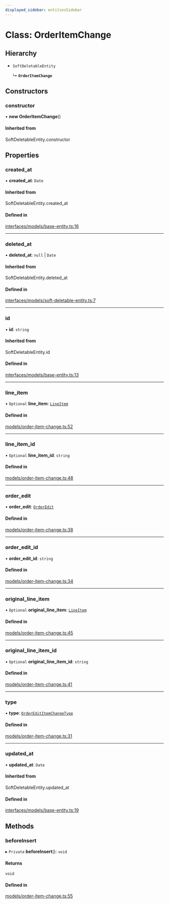 ```yaml
---
displayed_sidebar: entitiesSidebar
---
```


# Class: OrderItemChange

## Hierarchy

- `SoftDeletableEntity`

  ↳ **`OrderItemChange`**

## Constructors

### constructor

• **new OrderItemChange**()

#### Inherited from

SoftDeletableEntity.constructor

## Properties

### created\_at

• **created\_at**: `Date`

#### Inherited from

SoftDeletableEntity.created\_at

#### Defined in

[interfaces/models/base-entity.ts:16](https://github.com/medusajs/medusa/blob/418ff2a33/packages/medusa/src/interfaces/models/base-entity.ts#L16)

___

### deleted\_at

• **deleted\_at**: ``null`` \| `Date`

#### Inherited from

SoftDeletableEntity.deleted\_at

#### Defined in

[interfaces/models/soft-deletable-entity.ts:7](https://github.com/medusajs/medusa/blob/418ff2a33/packages/medusa/src/interfaces/models/soft-deletable-entity.ts#L7)

___

### id

• **id**: `string`

#### Inherited from

SoftDeletableEntity.id

#### Defined in

[interfaces/models/base-entity.ts:13](https://github.com/medusajs/medusa/blob/418ff2a33/packages/medusa/src/interfaces/models/base-entity.ts#L13)

___

### line\_item

• `Optional` **line\_item**: [`LineItem`](LineItem.md)

#### Defined in

[models/order-item-change.ts:52](https://github.com/medusajs/medusa/blob/418ff2a33/packages/medusa/src/models/order-item-change.ts#L52)

___

### line\_item\_id

• `Optional` **line\_item\_id**: `string`

#### Defined in

[models/order-item-change.ts:48](https://github.com/medusajs/medusa/blob/418ff2a33/packages/medusa/src/models/order-item-change.ts#L48)

___

### order\_edit

• **order\_edit**: [`OrderEdit`](OrderEdit.md)

#### Defined in

[models/order-item-change.ts:38](https://github.com/medusajs/medusa/blob/418ff2a33/packages/medusa/src/models/order-item-change.ts#L38)

___

### order\_edit\_id

• **order\_edit\_id**: `string`

#### Defined in

[models/order-item-change.ts:34](https://github.com/medusajs/medusa/blob/418ff2a33/packages/medusa/src/models/order-item-change.ts#L34)

___

### original\_line\_item

• `Optional` **original\_line\_item**: [`LineItem`](LineItem.md)

#### Defined in

[models/order-item-change.ts:45](https://github.com/medusajs/medusa/blob/418ff2a33/packages/medusa/src/models/order-item-change.ts#L45)

___

### original\_line\_item\_id

• `Optional` **original\_line\_item\_id**: `string`

#### Defined in

[models/order-item-change.ts:41](https://github.com/medusajs/medusa/blob/418ff2a33/packages/medusa/src/models/order-item-change.ts#L41)

___

### type

• **type**: [`OrderEditItemChangeType`](../enums/OrderEditItemChangeType.md)

#### Defined in

[models/order-item-change.ts:31](https://github.com/medusajs/medusa/blob/418ff2a33/packages/medusa/src/models/order-item-change.ts#L31)

___

### updated\_at

• **updated\_at**: `Date`

#### Inherited from

SoftDeletableEntity.updated\_at

#### Defined in

[interfaces/models/base-entity.ts:19](https://github.com/medusajs/medusa/blob/418ff2a33/packages/medusa/src/interfaces/models/base-entity.ts#L19)

## Methods

### beforeInsert

▸ `Private` **beforeInsert**(): `void`

#### Returns

`void`

#### Defined in

[models/order-item-change.ts:55](https://github.com/medusajs/medusa/blob/418ff2a33/packages/medusa/src/models/order-item-change.ts#L55)
